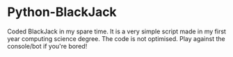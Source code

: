 # Python-BlackJack
Coded BlackJack in my spare time. It is a very simple script made in my first year computing science degree. The code is not optimised. Play against the console/bot if you're bored!
